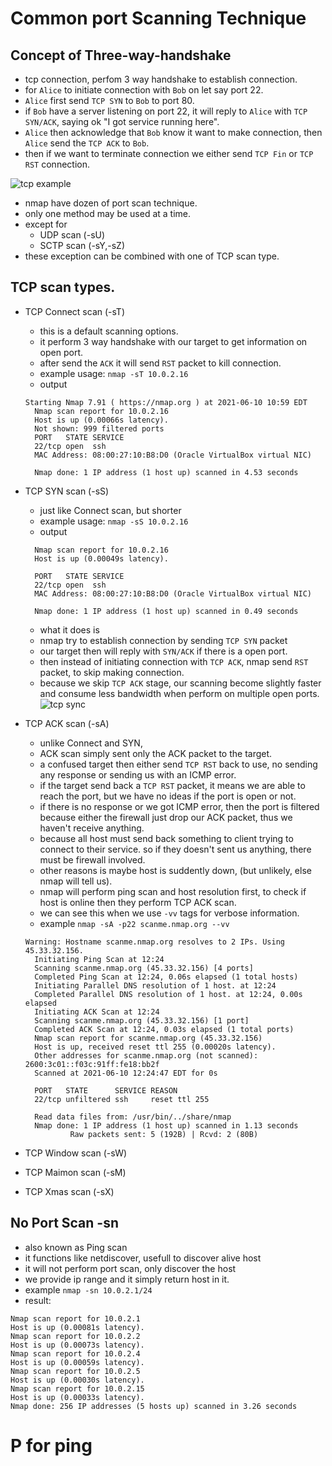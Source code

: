 # Common port Scanning Technique

## Concept of Three-way-handshake

- tcp connection, perfom 3 way handshake to establish connection.
- for `Alice` to initiate connection with `Bob` on let say port 22.
- `Alice` first send `TCP SYN` to `Bob` to port 80.
- if `Bob` have a server listening on port 22, it will reply to `Alice` with `TCP SYN/ACK`, saying ok "I got service running here".
- `Alice` then acknowledge that `Bob` know it want to make connection, then `Alice` send the `TCP ACK` to `Bob`.
- then if we want to terminate connection we either send `TCP Fin` or `TCP RST` connection.

![tcp example](https://nmap.org/book/images/ereet/Ereet_Packet_Trace_Connect_Open.png)

- nmap have dozen of port scan technique.
- only one method may be used at a time.
- except for
  - UDP scan (-sU)
  - SCTP scan (-sY,-sZ)
- these exception can be combined with one of TCP scan type.

## TCP scan types.

- TCP Connect scan (-sT)

  - this is a default scanning options.
  - it perform 3 way handshake with our target to get information on open port.
  - after send the `ACK` it will send `RST` packet to kill connection.
  - example usage: `nmap -sT 10.0.2.16`
  - output

  ```
  Starting Nmap 7.91 ( https://nmap.org ) at 2021-06-10 10:59 EDT
    Nmap scan report for 10.0.2.16
    Host is up (0.00066s latency).
    Not shown: 999 filtered ports
    PORT   STATE SERVICE
    22/tcp open  ssh
    MAC Address: 08:00:27:10:B8:D0 (Oracle VirtualBox virtual NIC)

    Nmap done: 1 IP address (1 host up) scanned in 4.53 seconds
  ```

- TCP SYN scan (-sS)

  - just like Connect scan, but shorter
  - example usage: `nmap -sS 10.0.2.16`
  - output

  ```
    Nmap scan report for 10.0.2.16
    Host is up (0.00049s latency).

    PORT   STATE SERVICE
    22/tcp open  ssh
    MAC Address: 08:00:27:10:B8:D0 (Oracle VirtualBox virtual NIC)

    Nmap done: 1 IP address (1 host up) scanned in 0.49 seconds

  ```

  - what it does is
  - nmap try to establish connection by sending `TCP SYN` packet
  - our target then will reply with `SYN/ACK` if there is a open port.
  - then instead of initiating connection with `TCP ACK`, nmap send `RST` packet, to skip making connection.
  - because we skip `TCP ACK` stage, our scanning become slightly faster and consume less bandwidth when perform on multiple open ports.
    ![tcp sync](https://nmap.org/book/images/ereet/Ereet_Packet_Trace_Syn_Open.png)

- TCP ACK scan (-sA)

  - unlike Connect and SYN,
  - ACK scan simply sent only the ACK packet to the target.
  - a confused target then either send `TCP RST` back to use, no sending any response or sending us with an ICMP error.
  - if the target send back a `TCP RST` packet, it means we are able to reach the port, but we have no ideas if the port is open or not.
  - if there is no response or we got ICMP error, then the port is filtered because either the firewall just drop our ACK packet, thus we haven't receive anything.
  - because all host must send back something to client trying to connect to their service. so if they doesn't sent us anything, there must be firewall involved.
  - other reasons is maybe host is suddently down, (but unlikely, else nmap will tell us).
  - nmap will perform ping scan and host resolution first, to check if host is online then they perform TCP ACK scan.
  - we can see this when we use `-vv` tags for verbose information.
  - example `nmap -sA -p22 scanme.nmap.org --vv`

  ```
  Warning: Hostname scanme.nmap.org resolves to 2 IPs. Using 45.33.32.156.
    Initiating Ping Scan at 12:24
    Scanning scanme.nmap.org (45.33.32.156) [4 ports]
    Completed Ping Scan at 12:24, 0.06s elapsed (1 total hosts)
    Initiating Parallel DNS resolution of 1 host. at 12:24
    Completed Parallel DNS resolution of 1 host. at 12:24, 0.00s elapsed
    Initiating ACK Scan at 12:24
    Scanning scanme.nmap.org (45.33.32.156) [1 port]
    Completed ACK Scan at 12:24, 0.03s elapsed (1 total ports)
    Nmap scan report for scanme.nmap.org (45.33.32.156)
    Host is up, received reset ttl 255 (0.00020s latency).
    Other addresses for scanme.nmap.org (not scanned): 2600:3c01::f03c:91ff:fe18:bb2f
    Scanned at 2021-06-10 12:24:47 EDT for 0s

    PORT   STATE      SERVICE REASON
    22/tcp unfiltered ssh     reset ttl 255

    Read data files from: /usr/bin/../share/nmap
    Nmap done: 1 IP address (1 host up) scanned in 1.13 seconds
            Raw packets sent: 5 (192B) | Rcvd: 2 (80B)

  ```

- TCP Window scan (-sW)
- TCP Maimon scan (-sM)
- TCP Xmas scan (-sX)

## No Port Scan -sn

- also known as Ping scan
- it functions like netdiscover, usefull to discover alive host
- it will not perform port scan, only discover the host
- we provide ip range and it simply return host in it.
- example `nmap -sn 10.0.2.1/24`
- result:

```
Nmap scan report for 10.0.2.1
Host is up (0.00081s latency).
Nmap scan report for 10.0.2.2
Host is up (0.00073s latency).
Nmap scan report for 10.0.2.4
Host is up (0.00059s latency).
Nmap scan report for 10.0.2.5
Host is up (0.00030s latency).
Nmap scan report for 10.0.2.15
Host is up (0.00033s latency).
Nmap done: 256 IP addresses (5 hosts up) scanned in 3.26 seconds
```

<!-- ```
- -sS
- -sT
- -sA
- -sU
- -sY
- -sN
- -sF
- -sX
- -sW
- -sM
- -sZ
- -sI
- -sO
- -sV
- -sC
``` -->

# P for ping
